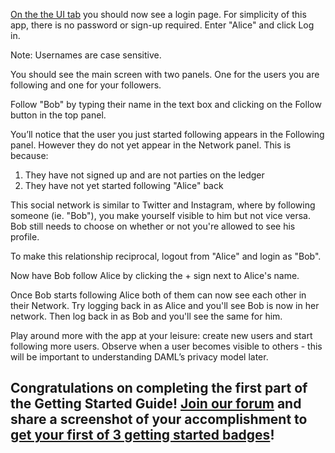 [On the the UI tab](https://[[HOST_SUBDOMAIN]]-3000-[[KATACODA_HOST]].environments.katacoda.com) you should now see a login page. For simplicity of this app, there is no password or sign-up required. Enter "Alice" and click Log in.

Note: Usernames are case sensitive.

You should see the main screen with two panels. One for the users you are following and one for your followers. 

Follow "Bob" by typing their name in the text box and clicking on the Follow button in the top panel.

You’ll notice that the user you just started following appears in the Following panel. However they do not yet appear in the Network panel. This is because:

1. They have not signed up and are not parties on the ledger
2. They have not yet started following "Alice" back

This social network is similar to Twitter and Instagram, where by following someone (ie. "Bob"), you make yourself visible to him but not vice versa. Bob still needs to choose on whether or not you're allowed to see his profile.

To make this relationship reciprocal, logout from "Alice" and login as "Bob".

Now have Bob follow Alice by clicking the + sign next to Alice's name.

Once Bob starts following Alice both of them can now see each other in their Network. Try logging back in as Alice and you'll see Bob is now in her network. Then log back in as Bob and you'll see the same for him.

Play around more with the app at your leisure: create new users and start following more users. Observe when a user becomes visible to others - this will be important to understanding DAML’s privacy model later.

## Congratulations on completing the first part of the Getting Started Guide! [Join our forum](https://discuss.daml.com) and share a screenshot of your accomplishment to [get your first of 3 getting started badges](https://discuss.daml.com/badges/125/it-works)!